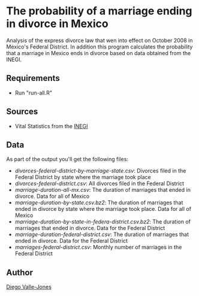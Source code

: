 The probability of a marriage ending in divorce in Mexico
=========================================================
Analysis of the express divorce law that wen into effect on October 2008 in Mexico's Federal District. In addition this program calculates the probability that a marriage in Mexico ends in divorce based on data obtained from the INEGI.

Requirements
------------
* Run "run-all.R"

Sources
--------
* Vital Statistics from the [INEGI](http://www.inegi.org.mx/sistemas/olap/proyectos/bd/consulta.asp?p=11093&c=15272&s=est&cl=4)
 
 
Data
-----
As part of the output you'll get the following files:

* _divorces-federal-district-by-marriage-state.csv_: Divorces filed in the Federal District by state where the marriage took place
* _divorces-federal-district.csv_: All divorces filed in the Federal District
* _marriage-duration-all-mx.csv_: The duration of marriages that ended in divorce. Data for all of Mexico
* _marriage-duration-by-state.csv.bz2_: The duration of marriages that ended in divorce by state where the marriage took place. Data for all of Mexico
* _marriage-duration-by-state-in-federa-district.csv.bz2_: The duration of marriages that ended in divorce. Data for the Federal District
* _marriage-duration-federal-district.csv_: The duration of marriages that ended in divorce. Data for the Federal District
* _marriages-federal-district.csv_: Monthly number of marriages in the Federal District

Author
-----
[Diego Valle-Jones](www.diegovalle.net)
